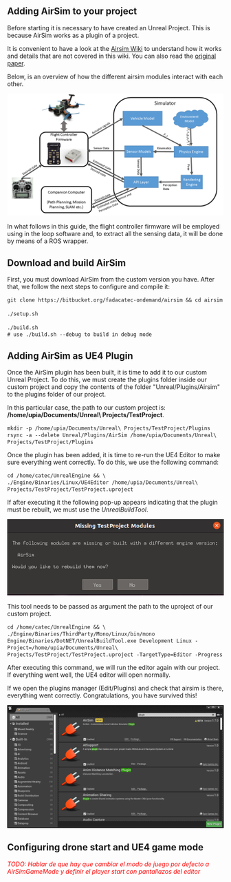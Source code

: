 ## Adding AirSim to your project

Before starting it is necessary to have created an Unreal Project. This is because AirSim works as a plugin of a project.

It is convenient to have a look at the [Airsim Wiki](https://microsoft.github.io/AirSim/) to understand how it works and details that are not covered in this wiki. You can also read the [original paper](https://microsoft.github.io/AirSim/paper/main.pdf).


Below, is an overview of how the different airsim modules interact with each other.

![airsim_architecture_overview](./images/airsim_architecture_overview.png)

In what follows in this guide, the flight controller firmware will be employed using in the loop software and, to extract all the sensing data, it will be done by means of a ROS wrapper.

## Download and build AirSim

First, you must download AirSim from the custom version you have. After that, we follow the next steps to configure and compile it:

```
git clone https://bitbucket.org/fadacatec-ondemand/airsim && cd airsim

./setup.sh

./build.sh
# use ./build.sh --debug to build in debug mode
```

## Adding AirSim as UE4 Plugin

Once the AirSim plugin has been built, it is time to add it to our custom Unreal Project. To do this, we must create the plugins folder inside our custom project and copy the contents of the folder "Unreal/Plugins/Airsim" to the plugins folder of our project.

In this particular case, the path to our custom project is:  **/home/upia/Documents/Unreal\ Projects/TestProject**.

```
mkdir -p /home/upia/Documents/Unreal\ Projects/TestProject/Plugins
rsync -a --delete Unreal/Plugins/AirSim /home/upia/Documents/Unreal\ Projects/TestProject/Plugins
```

Once the plugin has been added, it is time to re-run the UE4 Editor to make sure everything went correctly. 
To do this, we use the following command:
```
cd /home/catec/UnrealEngine && \
./Engine/Binaries/Linux/UE4Editor /home/upia/Documents/Unreal\ Projects/TestProject/TestProject.uproject
```

If after executing it the following pop-up appears indicating that the plugin must be rebuilt, we must use the *UnrealBuildTool*.

![rebuild_airsim](./images/rebuild_airsim.png)

This tool needs to be passed as argument the path to the uproject of our custom project.

```
cd /home/catec/UnrealEngine && \
./Engine/Binaries/ThirdParty/Mono/Linux/bin/mono Engine/Binaries/DotNET/UnrealBuildTool.exe Development Linux -Project=/home/upia/Documents/Unreal\ Projects/TestProject/TestProject.uproject -TargetType=Editor -Progress
```

After executing this command, we will run the editor again with our project. If everything went well, the UE4 editor will open normally.

If we open the plugins manager (Edit/Plugins) and check that airsim is there, everything went correctly.
Congratulations, you have survived this!

![airsim_plugin_editor](./images/airsim_plugin_editor.png)

## Configuring drone start and UE4 game mode

<span style="color:red">*TODO: Hablar de que hay que cambiar el modo de juego por defecto a AirSimGameMode y definir el player start con pantallazos 
del editor*</span>

